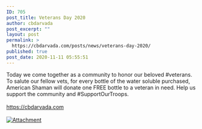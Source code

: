 ```yaml
---
ID: 705
post_title: Veterans Day 2020
author: cbdarvada
post_excerpt: ""
layout: post
permalink: >
  https://cbdarvada.com/posts/news/veterans-day-2020/
published: true
post_date: 2020-11-11 05:55:51
---
```

<html><head></head><body>
Today we come together as a community to honor our beloved #veterans. To salute our fellow vets, for every bottle of the water soluble purchased, American Shaman will donate one FREE bottle to a veteran in need. Help us support the community and #SupportOurTroops. <br /><br /><a href="https://cbdarvada.com">https://cbdarvada.com</a> <span> </span>
</body>
</html><br/><br/><a href="https://cbdarvada.com/wp-content/uploads/2020/08/arvadaShaman500x245.jpg"  title="Attachment" ><img src="https://cbdarvada.com/wp-content/uploads/2020/08/arvadaShaman500x245.jpg" alt="Attachment" title="Attachment" /></a>